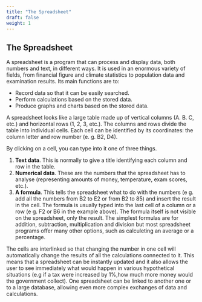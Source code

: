 ```yaml
---
title: "The Spreadsheet"
draft: false
weight: 1
---
```


## The Spreadsheet

A spreadsheet is a program that can process and display data, both numbers and text, in different ways. It is used in an enormous variety of fields, from financial figure and climate statistics to population data and examination results. Its main functions are to:

- Record data so that it can be easily searched.
- Perform calculations based on the stored data.
- Produce graphs and charts based on the stored data.

A spreadsheet looks like a large table made up of vertical columns (A. B. C, etc.) and horizontal rows (1, 2, 3, etc.). The columns and rows divide the table into individual cells. Each cell can be identified by its coordinates: the column letter and row number (e. g. B2, D4).

By clicking on a cell, you can type into it one of three things.

1. **Text data**. This is normally to give a title identifying each column and row in the table.
2. **Numerical data**. These are the numbers that the spreadsheet has to analyse (representing amounts of money, temperature, exam scores, etc.).
3. **A formula**. This tells the spreadsheet what to do with the numbers (e g. add all the numbers from B2 to E2 or from B2 to 85) and insert the result in the
cell. The formula is usually typed into the last cell of a column or a row (e g. F2 or B6 in the example above). The formula itself is not visible on the spreadsheet, only the result. The simplest formulas are for addition, subtraction, multiplication and division but most spreadsheet programs offer many other options, such as calculeting an average or a percentage.

The cells are interlinked so that changing the number in one cell will automatically change the results of all the calculations connected to it. This means that a spreadsheet can be instantly updated and it also allows the user to see immediately what would happen in various hypothetical situations (e.g if a tax were increased by 1%,how much more money would the government collect). One spreadsheet can be linked to another one or to a large database, allowing even more complex exchanges of data and calculations.
